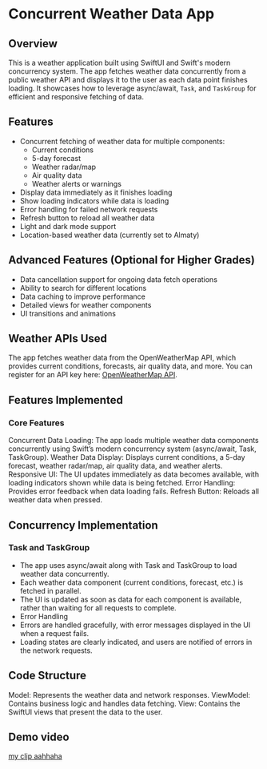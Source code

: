 # Concurrent Weather Data App

## Overview

This is a weather application built using SwiftUI and Swift's modern concurrency system. The app fetches weather data concurrently from a public weather API and displays it to the user as each data point finishes loading. It showcases how to leverage async/await, `Task`, and `TaskGroup` for efficient and responsive fetching of data.

## Features

- Concurrent fetching of weather data for multiple components:
  - Current conditions
  - 5-day forecast
  - Weather radar/map
  - Air quality data
  - Weather alerts or warnings
- Display data immediately as it finishes loading
- Show loading indicators while data is loading
- Error handling for failed network requests
- Refresh button to reload all weather data
- Light and dark mode support
- Location-based weather data (currently set to Almaty)

## Advanced Features (Optional for Higher Grades)

- Data cancellation support for ongoing data fetch operations
- Ability to search for different locations
- Data caching to improve performance
- Detailed views for weather components
- UI transitions and animations

## Weather APIs Used

The app fetches weather data from the OpenWeatherMap API, which provides current conditions, forecasts, air quality data, and more. You can register for an API key here: [OpenWeatherMap API](https://openweathermap.org/api).

## Features Implemented

### Core Features
Concurrent Data Loading: The app loads multiple weather data components concurrently using Swift’s modern concurrency system (async/await, Task, TaskGroup).
Weather Data Display: Displays current conditions, a 5-day forecast, weather radar/map, air quality data, and weather alerts.
Responsive UI: The UI updates immediately as data becomes available, with loading indicators shown while data is being fetched.
Error Handling: Provides error feedback when data loading fails.
Refresh Button: Reloads all weather data when pressed.

## Concurrency Implementation

### Task and TaskGroup
- The app uses async/await along with Task and TaskGroup to load weather data concurrently.
- Each weather data component (current conditions, forecast, etc.) is fetched in parallel.
- The UI is updated as soon as data for each component is available, rather than waiting for all requests to complete.
- Error Handling
- Errors are handled gracefully, with error messages displayed in the UI when a request fails.
- Loading states are clearly indicated, and users are notified of errors in the network requests.

## Code Structure

Model: Represents the weather data and network responses.
ViewModel: Contains business logic and handles data fetching.
View: Contains the SwiftUI views that present the data to the user.


## Demo video 
[my clip aahhaha](https://drive.google.com/file/d/1IfSC-mr8fB1w5z_hSxVwiYXHIFIjqxQ9/view?usp=share_link)
